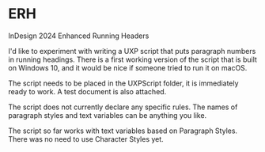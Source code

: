 # ERH
InDesign 2024 Enhanced Running Headers 

I'd like to experiment with writing a UXP script that puts paragraph numbers in running headings.
There is a first working version of the script that is built on Windows 10, and it would be nice if someone tried to run it on macOS.

The script needs to be placed in the UXPScript folder, it is immediately ready to work.
A test document is also attached.

The script does not currently declare any specific rules. The names of paragraph styles and text variables can be anything you like.

The script so far works with text variables based on Paragraph Styles. There was no need to use Character Styles yet.
